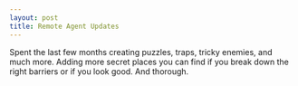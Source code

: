 ```yaml
---
layout: post
title: Remote Agent Updates
---
```


Spent the last few months creating puzzles, traps, tricky enemies, and much more. Adding more secret places you can find if you break down the right barriers or if you look good. And thorough.

